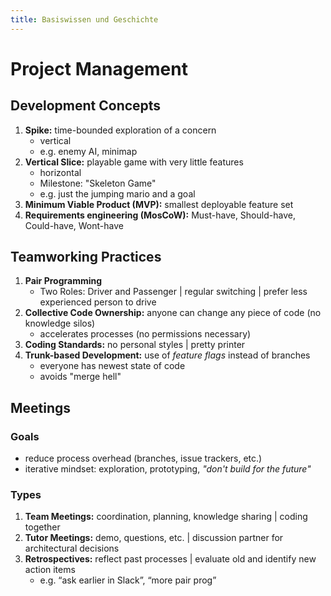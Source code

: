 ```yaml
---
title: Basiswissen und Geschichte
---
```

# Project Management
## Development Concepts
1. **Spike:** time-bounded exploration of a concern 
	- vertical
	- e.g. enemy AI, minimap
2. **Vertical Slice:** playable game with very little features
	- horizontal
	- Milestone: "Skeleton Game"
	- e.g. just the jumping mario and a goal
3. **Minimum Viable Product (MVP):** smallest deployable feature set
4. **Requirements engineering (MosCoW):** Must-have, Should-have, Could-have, Wont-have

## Teamworking Practices
1. **Pair Programming**
	- Two Roles: Driver and Passenger | regular switching | prefer less experienced person to drive
2. **Collective Code Ownership:** anyone can change any piece of code (no knowledge silos)
	- accelerates processes (no permissions necessary)
3. **Coding Standards:** no personal styles | pretty printer
4. **Trunk-based Development:** use of *feature flags* instead of branches
	- everyone has newest state of code
	- avoids "merge hell"

## Meetings
### Goals
- reduce process overhead (branches, issue trackers, etc.)
- iterative mindset: exploration, prototyping, *"don't build for the future"*

### Types
1. **Team Meetings:** coordination, planning, knowledge sharing | coding together
2. **Tutor Meetings:** demo, questions, etc. | discussion partner for architectural decisions
3. **Retrospectives:** reflect past processes | evaluate old and identify new action items
	- e.g. “ask earlier in Slack”, “more pair prog”
